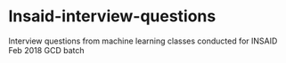 # Insaid-interview-questions

Interview questions from machine learning classes conducted for INSAID Feb 2018 GCD batch
